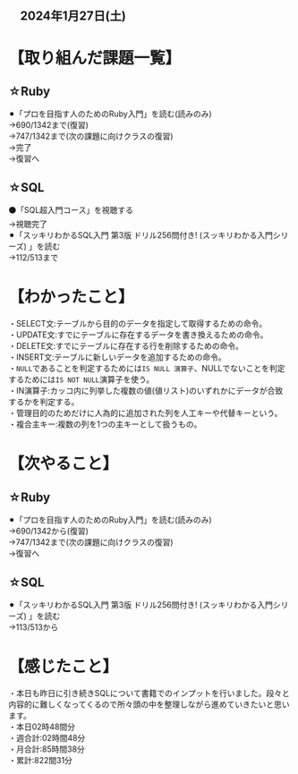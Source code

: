 ## 　2024年1月27日(土)
# 【取り組んだ課題一覧】
## ☆Ruby
⚫︎「プロを目指す人のためのRuby入門」を読む(読みのみ)<br>
→690/1342まで(復習)<br>
→747/1342まで(次の課題に向けクラスの復習)<br>
→完了<br>
→復習へ<br>
## ☆SQL
⚫「SQL超入門コース」を視聴する<br>
→視聴完了<br>
⚫︎「スッキリわかるSQL入門 第3版 ドリル256問付き! (スッキリわかる入門シリーズ) 」を読む<br>
→112/513まで<br>
# 【わかったこと】
・SELECT文:テーブルから目的のデータを指定して取得するための命令。<br>
・UPDATE文:すでにテーブルに存在するデータを書き換えるための命令。<br>
・DELETE文:すでにテーブルに存在する行を削除するための命令。<br>
・INSERT文:テーブルに新しいデータを追加するための命令。<br>
・`NULL`であることを判定するためには`IS NULL 演算子`、NULLでないことを判定するためには`IS NOT NULL`演算子を使う。<br>
・IN演算子:カッコ内に列挙した複数の値(値リスト)のいずれかにデータが合致するかを判定する。<br>
・管理目的のためだけに人為的に追加された列を人工キーや代替キーという。<br>
・複合主キー:複数の列を1つの主キーとして扱うもの。<br>
# 【次やること】
## ☆Ruby
⚫︎「プロを目指す人のためのRuby入門」を読む(読みのみ)<br>
→690/1342から(復習)<br>
→747/1342まで(次の課題に向けクラスの復習)<br>
→復習へ<br>
## ☆SQL
⚫︎「スッキリわかるSQL入門 第3版 ドリル256問付き! (スッキリわかる入門シリーズ) 」を読む<br>
→113/513から<br>
# 【感じたこと】
・本日も昨日に引き続きSQLについて書籍でのインプットを行いました。段々と内容的に難しくなってくるので所々頭の中を整理しながら進めていきたいと思います。<br>
・本日02時48間分<br>
・週合計:02時間48分<br>
・月合計:85時間38分<br>
・累計:822間31分<br>

